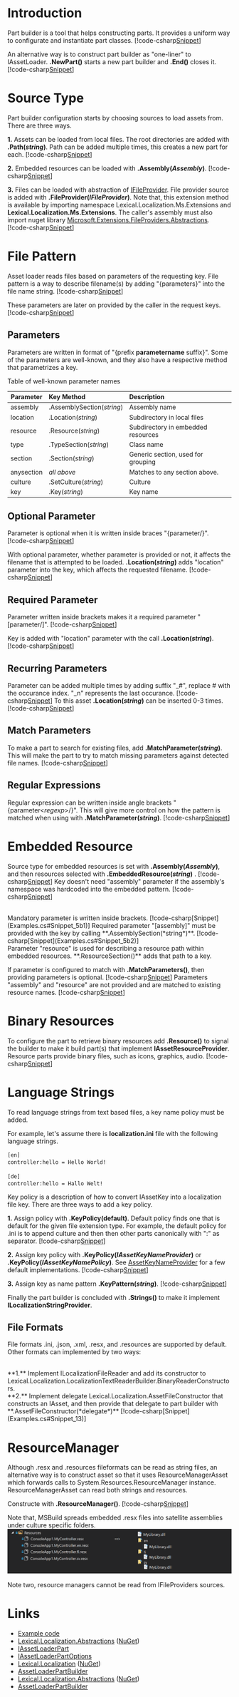 ﻿# Introduction
Part builder is a tool that helps constructing parts. 
It provides a uniform way to configurate and instantiate part classes.
[!code-csharp[Snippet](Examples.cs#Snippet_11)]

An alternative way is to construct part builder as "one-liner" to IAssetLoader.
**.NewPart()** starts a new part builder and **.End()** closes it.
[!code-csharp[Snippet](Examples.cs#Snippet_12)]

# Source Type
Part builder configuration starts by choosing sources to load assets from. There are three ways.

**1.** Assets can be loaded from local files. The root directories are added with **.Path(*string*)**. 
Path can be added multiple times, this creates a new part for each.
[!code-csharp[Snippet](Examples.cs#Snippet_1)]

**2.** Embedded resources can be loaded with **.Assembly(*Assembly*)**.
[!code-csharp[Snippet](Examples.cs#Snippet_2)]

**3.** Files can be loaded with abstraction of [IFileProvider](https://github.com/aspnet/Extensions/blob/master/src/FileProviders/Abstractions/src/IFileProvider.cs).
File provider source is added with **.FileProvider(*IFileProvider*)**. 
Note that, this extension method is available by importing namespace Lexical.Localization.Ms.Extensions and **Lexical.Localization.Ms.Extensions**.
The caller's assembly must also import nuget library [Microsoft.Extensions.FileProviders.Abstractions](https://www.nuget.org/packages/Microsoft.Extensions.FileProviders.Abstractions/).
[!code-csharp[Snippet](Examples.cs#Snippet_3)]

# File Pattern
Asset loader reads files based on parameters of the requesting key. 
File pattern is a way to describe filename(s) by adding "{parameters}" into the file name string.
[!code-csharp[Snippet](Examples.cs#Snippet_4a1)]

These parameters are later on provided by the caller in the request keys.
[!code-csharp[Snippet](Examples.cs#Snippet_4a2)]

## Parameters
Parameters are written in format of "{prefix **parametername** suffix}". 
Some of the parameters are well-known, and they also have a respective method that parametrizes a key.

Table of well-known parameter names

| Parameter | Key Method  | Description |
|----------|:--------|:------------|
| assembly | .AssemblySection(*string*) | Assembly name |
| location | .Location(*string*) | Subdirectory in local files |
| resource | .Resource(*string*) | Subdirectory in embedded resources |
| type | .TypeSection(*string*) | Class name |
| section | .Section(*string*) | Generic section, used for grouping |
| anysection | *all above* | Matches to any section above. |
| culture  | .SetCulture(*string*) | Culture |
| key | .Key(*string*) | Key name |

## Optional Parameter
Parameter is optional when it is written inside braces "{parameter/}".
[!code-csharp[Snippet](Examples.cs#Snippet_4b1)]

With optional parameter, whether parameter is provided or not, it affects the filename that is attempted to be loaded. 
**.Location(*string*)** adds "location" parameter into the key, which affects the requested filename.
[!code-csharp[Snippet](Examples.cs#Snippet_4b2)]

## Required Parameter
Parameter written inside brackets makes it a required parameter "[parameter/]". 
[!code-csharp[Snippet](Examples.cs#Snippet_4c1)]

Key is added with "location" parameter with the call **.Location(*string*)**.
[!code-csharp[Snippet](Examples.cs#Snippet_4c2)]

## Recurring Parameters
Parameter can be added multiple times by adding suffix "_#", replace # with the occurance index. "_n" represents the last occurance.
[!code-csharp[Snippet](Examples.cs#Snippet_4d1)]
To this asset **.Location(*string*)** can be inserted 0-3 times.
[!code-csharp[Snippet](Examples.cs#Snippet_4d2)]

## Match Parameters
To make a part to search for existing files, add **.MatchParameter(*string*)**. 
This will make the part to try to match missing parameters against detected file names.
[!code-csharp[Snippet](Examples.cs#Snippet_4e)]

## Regular Expressions
Regular expression can be written inside angle brackets "{parameter&lt;*regexp*&gt;/}".
This will give more control on how the pattern is matched when using with **.MatchParameter(*string*)**.
[!code-csharp[Snippet](Examples.cs#Snippet_4f)]

# Embedded Resource
Source type for embedded resources is set with **.Assembly(*Assembly*)**, and then 
resources selected with **.EmbeddedResource(*string*)** .
[!code-csharp[Snippet](Examples.cs#Snippet_5a1)]
Key doesn't need "assembly" parameter if the assembly's namespace was hardcoded into the embedded pattern.
[!code-csharp[Snippet](Examples.cs#Snippet_5a2)]

<br/>
Mandatory parameter is written inside brackets.
[!code-csharp[Snippet](Examples.cs#Snippet_5b1)]
Required parameter "[assembly]" must be provided with the key by calling **.AssemblySection(*string*)**.
[!code-csharp[Snippet](Examples.cs#Snippet_5b2)]

<br/>
Parameter "resource" is used for describing a resource path within embedded resources. **.ResourceSection()** adds that path to a key.

If parameter is configured to match with **.MatchParameters()**, then providing parameters is optional. 
[!code-csharp[Snippet](Examples.cs#Snippet_5c1)]
Parameters "assembly" and "resource" are not provided and are matched to existing resource names.
[!code-csharp[Snippet](Examples.cs#Snippet_5c2)]

# Binary Resources
To configure the part to retrieve binary resources
add **.Resource()** to signal the builder to make it build part(s) that implement **IAssetResourceProvider**.
Resource parts provide binary files, such as icons, graphics, audio.
[!code-csharp[Snippet](Examples.cs#Snippet_10)]

# Language Strings
To read language strings from text based files, a key name policy must be added.

For example, let's assume there is **localization.ini** file with the following language strings.
```none
[en]
controller:hello = Hello World!

[de]
controller:hello = Hallo Welt!
```

Key policy is a description of how to convert IAssetKey into a localization file key.
There are three ways to add a key policy.

**1.** Assign policy with **.KeyPolicy(default)**.
Default policy finds one that is default for the given file extension type. 
For example, the default policy for .ini is to append culture and then then other parts canonically with ":" as separator.
[!code-csharp[Snippet](Examples.cs#Snippet_6)]

**2.** Assign key policy with **.KeyPolicy(*IAssetKeyNameProvider*)** or **.KeyPolicy(*IAssetKeyNamePolicy*)**.
See [AssetKeyNameProvider](https://github.com/tagcode/Lexical.Localization/blob/master/Lexical.Localization/AssetKey/AssetKeyNameProvider.cs) for a few default implementations.
[!code-csharp[Snippet](Examples.cs#Snippet_7)]

**3.** Assign key as name pattern **.KeyPattern(*string*)**.
[!code-csharp[Snippet](Examples.cs#Snippet_8)]


Finally the part builder is concluded with **.Strings()** to make it implement **ILocalizationStringProvider**.

## File Formats
File formats .ini, .json, .xml, .resx, and .resources are supported by default.
Other formats can implemented by two ways:

<br/>
**1.** Implement ILocalizationFileReader and add its constructor to Lexical.Localization.LocalizationTextReaderBuilder.BinaryReaderConstructors.

<br/>
**2.** Implement delegate Lexical.Localization.AssetFileConstructor that constructs an IAsset, and then provide that delegate to part builder with **.AssetFileConstructor(*delegate*)**
[!code-csharp[Snippet](Examples.cs#Snippet_13)]

# ResourceManager
Although .resx and .resources fileformats can be read as string files, an alternative way is to construct asset so
that it uses ResourceManagerAsset which forwards calls to System.Resources.ResourceManager instance.
ResourceManagerAsset can read both strings and resources. 

Constructe with **.ResourceManager()**. 
[!code-csharp[Snippet](Examples.cs#Snippet_9)]

Note that, MSBuild spreads embedded .resx files into satellite assemblies under culture specific folders.
![ResXes](resx.png)

Note two, resource managers cannot be read from IFileProviders sources.

# Links
* [Example code](https://github.com/tagcode/Lexical.Localization/tree/master/docs/IAssetLoader/PartBuilder/Examples.cs)
* [Lexical.Localization.Abstractions](https://github.com/tagcode/Lexical.Localization/tree/master/Lexical.Localization.Abstractions) ([NuGet](https://www.nuget.org/packages/Lexical.Localization.Abstractions/))
 * [IAssetLoaderPart](https://github.com/tagcode/Lexical.Localization/blob/master/Lexical.Localization.Abstractions/Asset/IAssetLoaderPart.cs)
 * [IAssetLoaderPartOptions](https://github.com/tagcode/Lexical.Localization/blob/master/Lexical.Localization.Abstractions/Asset/IAssetLoaderPartOptions.cs)
* [Lexical.Localization](https://github.com/tagcode/Lexical.Localization/tree/master/Lexical.Localization) ([NuGet](https://www.nuget.org/packages/Lexical.Localization/))
 * [AssetLoaderPartBuilder](https://github.com/tagcode/Lexical.Localization/blob/master/Lexical.Localization/AssetLoader/AssetLoaderPartBuilder.cs)
* [Lexical.Localization.Abstractions](https://github.com/tagcode/Lexical.Localization/tree/master/Lexical.Localization.Abstractions) ([NuGet](https://www.nuget.org/packages/Lexical.Localization.Abstractions/))
 * [AssetLoaderPartBuilder](https://github.com/tagcode/Lexical.Localization/blob/master/Lexical.Localization/LocalizationAssetLoader/AssetLoaderPartBuilder.cs)
